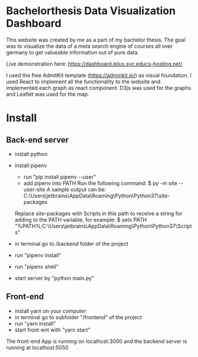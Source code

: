 # Bachelorthesis Data Visualization Dashboard
This website was created by me as a part of my bachelor thesis. The goal was to visualize the data of a meta search engine of courses all over germany to get valueable information out of pure data.

Live demonstration here: https://dashboard.iplus.svc.educs-hosting.net/

I used the free AdmitKit template (https://adminkit.io/) as visual foundation. 
I used React to implement all the functionality to the website and implemented each graph as react component.
D3js was used for the graphs and Leaflet was used for the map.

# Install

## Back-end server
- install python
- install pipenv
    - run "pip install pipenv --user"
    - add pipenv into PATH
 	Run the following command: $ py -m site --user-site
	A sample output can be:	C:\Users\jetbrains\AppData\Roaming\Python\Python37\site-packages

	Replace site-packages with Scripts in this path to receive a string for adding to the PATH variable, for example:
	$ setx PATH "%PATH%;C:\Users\jetbrains\AppData\Roaming\Python\Python37\Scripts"

- in terminal go to /backend folder of the project
- run "pipenv install"
- run "pipenv shell"
- start server by "python main.py"

## Front-end 
- install yarn on your computer
- in terminal go to subfolder "/frontend" of the project
- run "yarn install"
- start front-ent with "yarn start"


The front-end App is running on localhost:3000 and the backend server is running at localhost:5050
